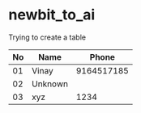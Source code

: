 # newbit_to_ai

Trying to create a table


| No |   Name	|     Phone	|
|----|----------|---------------|
| 01 | Vinay	| 9164517185    |
| 02 | Unknown	|		|
| 03 | xyz | 1234|
